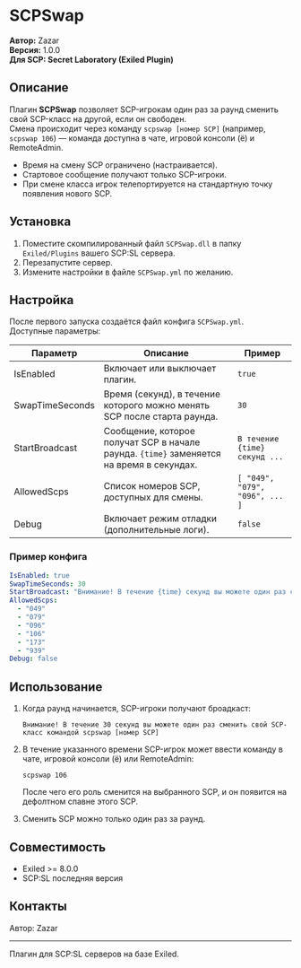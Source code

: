 # SCPSwap

**Автор:** Zazar  
**Версия:** 1.0.0  
**Для SCP: Secret Laboratory (Exiled Plugin)**

## Описание

Плагин **SCPSwap** позволяет SCP-игрокам один раз за раунд сменить свой SCP-класс на другой, если он свободен.  
Смена происходит через команду `scpswap [номер SCP]` (например, `scpswap 106`) — команда доступна в чате, игровой консоли (ё) и RemoteAdmin.

- Время на смену SCP ограничено (настраивается).
- Стартовое сообщение получают только SCP-игроки.
- При смене класса игрок телепортируется на стандартную точку появления нового SCP.

## Установка

1. Поместите скомпилированный файл `SCPSwap.dll` в папку `Exiled/Plugins` вашего SCP:SL сервера.
2. Перезапустите сервер.
3. Измените настройки в файле `SCPSwap.yml` по желанию.

## Настройка

После первого запуска создаётся файл конфига `SCPSwap.yml`.  
Доступные параметры:

| Параметр           | Описание                                                                                  | Пример                |
|--------------------|-------------------------------------------------------------------------------------------|-----------------------|
| IsEnabled          | Включает или выключает плагин.                                                            | `true`                |
| SwapTimeSeconds    | Время (секунд), в течение которого можно менять SCP после старта раунда.                  | `30`                  |
| StartBroadcast     | Сообщение, которое получат SCP в начале раунда. `{time}` заменяется на время в секундах.  | `В течение {time} секунд ...` |
| AllowedScps        | Список номеров SCP, доступных для смены.                                                  | `[ "049", "079", "096", ... ]` |
| Debug              | Включает режим отладки (дополнительные логи).                                             | `false`               |

### Пример конфига

```yaml
IsEnabled: true
SwapTimeSeconds: 30
StartBroadcast: "Внимание! В течение {time} секунд вы можете один раз сменить свой SCP-класс командой scpswap [номер SCP]"
AllowedScps:
  - "049"
  - "079"
  - "096"
  - "106"
  - "173"
  - "939"
Debug: false
```

## Использование

1. Когда раунд начинается, SCP-игроки получают броадкаст:
   ```
   Внимание! В течение 30 секунд вы можете один раз сменить свой SCP-класс командой scpswap [номер SCP]
   ```
2. В течение указанного времени SCP-игрок может ввести команду в чате, игровой консоли (ё) или RemoteAdmin:
   ```
   scpswap 106
   ```
   После чего его роль сменится на выбранного SCP, и он появится на дефолтном спавне этого SCP.

3. Сменить SCP можно только один раз за раунд.

## Совместимость

- Exiled >= 8.0.0  
- SCP:SL последняя версия

## Контакты

Автор: Zazar

---

Плагин для SCP:SL серверов на базе Exiled.
